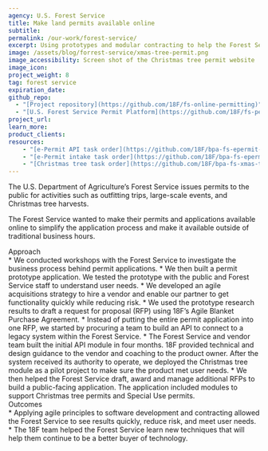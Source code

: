 ```yaml
---
agency: U.S. Forest Service
title: Make land permits available online
subtitle:
permalink: /our-work/forest-service/
excerpt: Using prototypes and modular contracting to help the Forest Service buy and develop an online permitting system.
image: /assets/blog/forrest-service/xmas-tree-permit.png
image_accessibility: Screen shot of the Christmas tree permit website
image_icon:
project_weight: 8
tag: forest service
expiration_date:
github_repo:
  - "[Project repository](https://github.com/18F/fs-online-permitting)"
  - "[U.S. Forest Service Permit Platform](https://github.com/18F/fs-permit-platform)"
project_url:
learn_more:
product_clients:
resources:
    - "[e-Permit API task order](https://github.com/18F/bpa-fs-epermit-api)"
    - "[e-Permit intake task order](https://github.com/18F/bpa-fs-epermit-intake)"
    - "[Christmas tree task order](https://github.com/18F/bpa-fs-xmas-trees)"
---
```


The U.S. Department of Agriculture’s Forest Service issues permits to the public for activities such as outfitting trips, large-scale events, and Christmas tree harvests. 

The Forest Service wanted to make their permits and applications available online to simplify the application process and make it available outside of traditional business hours. 

<div class="case-study-preheader margin-top-6">Approach</div>
* We conducted workshops with the Forest Service to investigate the business process behind permit applications. 
* We then built a permit prototype application. We tested the prototype with the public and Forest Service staff to understand user needs.
* We developed an agile acquisitions strategy to hire a vendor and enable our partner to get functionality quickly while reducing risk.  
    * We used the prototype research results to draft a request for proposal (RFP) using 18F’s Agile Blanket Purchase Agreement.
    * Instead of putting the entire permit application into one RFP, we started by procuring a team to build an API to connect to a legacy system within the Forest Service. 
* The Forest Service and vendor team built the initial API module in four months. 18F provided technical and design guidance to the vendor and coaching to the product owner. After the system received its authority to operate, we deployed the Christmas tree module as a pilot project to make sure the product met user needs.
* We then helped the Forest Service draft, award and manage additional RFPs to build a public-facing application. The application included modules to support Christmas tree permits and Special Use permits. 

<div class="case-study-preheader margin-top-6">Outcomes</div>
* Applying agile principles to software development and contracting allowed the Forest Service to see results quickly, reduce risk, and meet user needs. 
* The 18F team helped the Forest Service learn new techniques that will help them continue to be a better buyer of technology.
